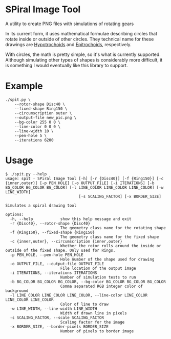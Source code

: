 # SPiral Image Tool

A utility to create PNG files with simulations of rotating gears

In its current form, it uses mathematical formulae describing circles that rotate inside or outside of other circles. They technical name for these drawings are [Hypotrochoids](https://en.wikipedia.org/wiki/Hypotrochoid) and [Epitrochoids](https://en.wikipedia.org/wiki/Epitrochoid), respectively.

With circles, the math is pretty simple, so it's what is currently supported. Although simulating other types of shapes is considerably more difficult, it is something I would eventually like this library to support.

# Example

```
./spit.py \
    --rotor-shape Disc40 \
    --fixed-shape Ring150 \
    --circumscription outer \
    --output-file new_pic.png \
    --bg-color 255 0 0 \
    --line-color 0 0 0 \
    --line-width 10 \
    --pen-hole 5 \
    --iterations 6200
```

# Usage

```
$ ./spit.py --help
usage: spit - SPiral Image Tool [-h] [-r {Disc40}] [-f {Ring150}] [-c {inner,outer}] [-p PEN_HOLE] [-o OUTPUT_FILE] [-i ITERATIONS] [-b BG_COLOR BG_COLOR BG_COLOR] [-l LINE_COLOR LINE_COLOR LINE_COLOR] [-w LINE_WIDTH]
                                [-s SCALING_FACTOR] [-x BORDER_SIZE]

Simulates a spiral drawing tool

options:
  -h, --help            show this help message and exit
  -r {Disc40}, --rotor-shape {Disc40}
                        The geometry class name for the rotating shape
  -f {Ring150}, --fixed-shape {Ring150}
                        The geometry class name for the fixed shape
  -c {inner,outer}, --circumscription {inner,outer}
                        Whether the rotor rolls around the inside or outside of the fixed shape. Only used for Rings.
  -p PEN_HOLE, --pen-hole PEN_HOLE
                        Hole number of the shape used for drawing
  -o OUTPUT_FILE, --output-file OUTPUT_FILE
                        File location of the output image
  -i ITERATIONS, --iterations ITERATIONS
                        Number of simulation tests to run
  -b BG_COLOR BG_COLOR BG_COLOR, --bg-color BG_COLOR BG_COLOR BG_COLOR
                        Comma separated RGB integer color of background
  -l LINE_COLOR LINE_COLOR LINE_COLOR, --line-color LINE_COLOR LINE_COLOR LINE_COLOR
                        Color of line to draw
  -w LINE_WIDTH, --line-width LINE_WIDTH
                        Width of drawn line in pixels
  -s SCALING_FACTOR, --scale SCALING_FACTOR
                        Scaling factor for the image
  -x BORDER_SIZE, --border-pixels BORDER_SIZE
                        Number of pixels to border image
```
